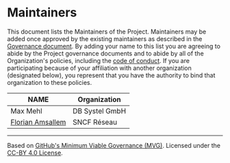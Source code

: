 <!--
SPDX-FileCopyrightText: 2024 GitHub, Inc.
SPDX-FileCopyrightText: 2024 DB Systel GmbH

SPDX-License-Identifier: CC-BY-4.0
-->

# Maintainers

This document lists the Maintainers of the Project. Maintainers may be added once approved by the existing maintainers as described in the [Governance document](./GOVERNANCE.md). By adding your name to this list you are agreeing to abide by the Project governance documents and to abide by all of the Organization's policies, including the [code of conduct](./CODE-OF-CONDUCT.md). If you are participating because of your affiliation with another organization (designated below), you represent that you have the authority to bind that organization to these policies.

| **NAME** | **Organization** |
| --- | --- |
| Max Mehl | DB Systel GmbH |
| [Florian Amsallem](https://github.com/flomonster) | SNCF Réseau |

---
Based on [GitHub's Minimum Viable Governance (MVG)](https://github.com/github/MVG). Licensed under the [CC-BY 4.0 License](https://creativecommons.org/licenses/by/4.0/).
